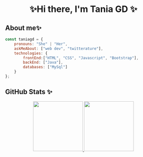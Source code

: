 <h1 align="center">✨Hi there, I'm Tania GD ✨</h1>

<h2>About me✨</h2>

```javascript
const taniagd = {
    pronouns: "She" | "Her",
    askMeAbout: ["web dev", "twitterature"],
    technologies: {
        frontEnd:["HTML", "CSS", "Javascript", "Bootstrap"],
        backEnd: ["Java"],
        databases: ["MySql"]
    }
};
```
<h2>GitHub Stats ✨</h2>

<div align="center">
  <a href="https://github.com/taniagd">
  <img height="160em" src="https://github-readme-stats.vercel.app/api?username=taniagd&show_icons=true&theme=nightowl&include_all_commits=true&count_private=true"/>
  <img height="160em" src="https://github-readme-stats.vercel.app/api/top-langs/?username=taniagd&layout=compact&langs_count=7&theme=nightowl"/>
</div>
 
